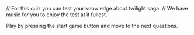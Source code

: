 // For this quiz you can test your knowledge about twilight saga. 
// We have music for you to enjoy the test at it fullest. 


Play by pressing the start game button and move to the next questions. 

